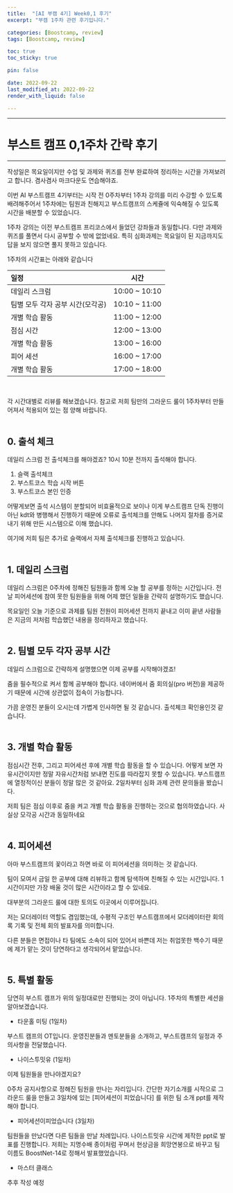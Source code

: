 ```yaml
---
title:  "[AI 부캠 4기] Week0,1 후기"
excerpt: "부캠 1주차 관련 후기입니다."

categories: [Boostcamp, review]
tags: [Boostcamp, review]

toc: true
toc_sticky: true

pin: false

date: 2022-09-22
last_modified_at: 2022-09-22
render_with_liquid: false

---
```


---
# 부스트 캠프 0,1주차 간략 후기
---

작성일은 목요일이지만 수업 및 과제와 퀴즈를 전부 완료하여 정리하는 시간을 가져보려고 합니다. 겸사겸사 마크다운도 연습해야죠.

이번 AI 부스트캠프 4기부터는 시작 전 0주차부터 1주차 강의를 미리 수강할 수 있도록 배려해주어서 1주차에는 팀원과 친해지고 부스트캠프의 스케쥴에 익숙해질 수 있도록 시간을 배분할 수 있었습니다.

1주차 강의는 이전 부스트캠프 프리코스에서 들었던 강좌들과 동일합니다. 다만 과제와 퀴즈를 풀면서 다시 공부할 수 밖에 없었네요. 특히 심화과제는 목요일이 된 지금까지도 답을 보지 않으면 풀지 못하고 있습니다.

1주차의 시간표는 아래와 같습니다
<br>

| 일정                         | 시간              |
|:-----------------------------|-----------------|
| 데일리 스크럼                  | 10:00 ~ 10:10    |
| 팀별 모두 각자 공부 시간(모각공)| 10:10 ~ 11:00    | 
| 개별 학습 활동                  | 11:00 ~ 12:00    |
| 점심 시간                      | 12:00 ~ 13:00|
|개별 학습 활동 | 13:00 ~ 16:00|
| 피어 세션 | 16:00 ~ 17:00 |
| 개별 학습 활동 | 17:00 ~ 18:00|

<br>

각 시간대별로 리뷰를 해보겠습니다. 참고로 저희 팀만의 그라운드 룰이 1주차부터 만들어져서 적용되어 있는 점 양해 바랍니다.
<br><br>

## 0. 출석 체크

데일리 스크럼 전 출석체크를 해야겠죠? 10시 10분 전까지 출석해야 합니다.

1. 슬랙 출석체크
2. 부스트코스 학습 시작 버튼
3. 부스트코스 본인 인증

어떻게보면 출석 시스템이 분할되어 비효율적으로 보이나 이게 부스트캠프 단독 진행이 아닌 kdt와 병행해서 진행하기 때문에 오류로 출석체크를 안해도 나머지 절차를 증거로 내기 위해 만든 시스템으로 이해 했습니다.

여기에 저희 팀은 추가로 슬랙에서 자체 출석체크를 진행하고 있습니다.
<br><br>

## 1. 데일리 스크럼

데일리 스크럼은 0주차에 정해진 팀원들과 함께 오늘 할 공부를 정하는 시간입니다. 전날 피어세션에 참여 못한 팀원들을 위해 어제 했던 일들을 간략히 설명하기도 했습니다. 

목요일인 오늘 기준으로 과제를 팀원 전원이 피어세션 전까지 끝내고 이미 끝낸 사람들은 지금의 저처럼 학습했던 내용을 정리하자고 했습니다.
<br><br>

## 2. 팀별 모두 각자 공부 시간

데일리 스크럼으로 간략하게 설명했으면 이제 공부를 시작해야겠죠!

줌을 필수적으로 켜서 함께 공부해야 합니다. 네이버에서 줌 회의실(pro 버전)을 제공하기 때문에 시간에 상관없이 접속이 가능합니다.

가끔 운영진 분들이 오시는데 가볍게 인사하면 될 것 같습니다. 출석체크 확인용인것 같습니다.
<br><br>

## 3. 개별 학습 활동

점심시간 전후, 그리고 피어세션 후에 개별 학습 활동을 할 수 있습니다. 어떻게 보면 자유시간이지만 정말 자유시간처럼 보내면 진도를 따라잡지 못할 수 있습니다. 부스트캠프에 열정적이신 분들이 정말 많은 것 같아요. 2일차부터 심화 과제 관련 문의들을 봤습니다.

저희 팀은 점심 이후로 줌을 켜고 개별 학습 활동을 진행하는 것으로 협의하였습니다. 사실상 모각공 시간과 동일하네요
<br><br>

## 4. 피어세션

아마 부스트캠프의 꽃이라고 하면 바로 이 피어세션을 의미하는 것 같습니다.

팀이 모여서 금일 한 공부에 대해 리뷰하고 함께 탐색하며 친해질 수 있는 시간입니다. 1시간이지만 가장 배울 것이 많은 시간이라고 할 수 있네요.

대부분의 그라운드 룰에 대한 토의도 이곳에서 이루어집니다. 

저는 모더레이터 역할도 겸임했는데, 수평적 구조인 부스트캠프에서 모더레이터란 회의록 기록 및 전체 회의 발표자를 의미합니다. 

다른 분들은 면접이나 타 팀에도 소속이 되어 있어서 바쁜데 저는 취업못한 백수기 때문에 제가 맡는 것이 당연하다고 생각되어서 맡았습니다.
<br><br>

## 5. 특별 활동

당연히 부스트 캠프가 위의 일정대로만 진행되는 것이 아닙니다. 1주차의 특별한 세션을 알아보겠습니다.

- 타운홀 미팅 (1일차)

부스트 캠프의 OT입니다. 운영진분들과 멘토분들을 소개하고, 부스트캠프의 일정과 주의사항을 전달했습니다.

- 나이스투밋유 (1일차)

이제 팀원들을 만나야겠지요?

0주차 공지사항으로 정해진 팀원을 만나는 자리입니다. 간단한 자기소개를 시작으로 그라운드 룰을 만들고 3일차에 있는 [피어세션이 피었습니다] 를 위한 팀 소개 ppt를 제작해야 합니다. 

- 피어세션이피었습니다 (3일차)

팀원들을 만났다면 다른 팀들을 만날 차례입니다. 나이스트밋유 시간에 제작한 ppt로 발표를 진행합니다. 저희는 지명수배 종이처럼 꾸며서 현상금을 희망연봉으로 바꾸고 팀 이름도 BoostNet-14로 정해서 발표했었습니다.

- 마스터 클래스

추후 작성 예정
